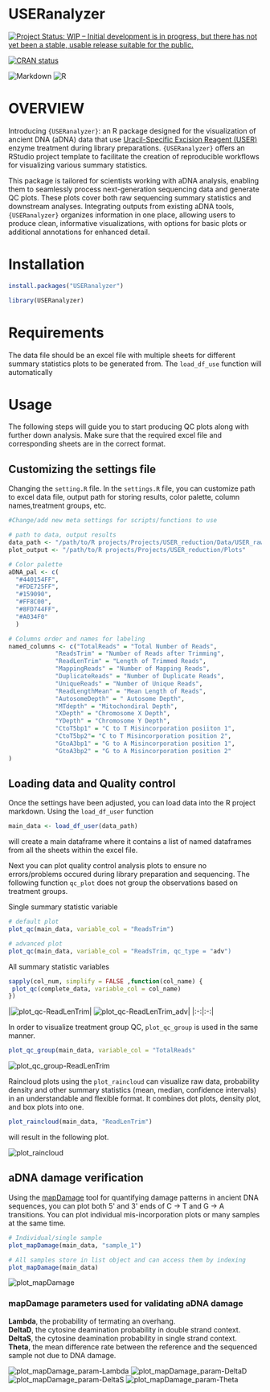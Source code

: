 # USERanalyzer

<!-- badges: start -->

[![Project Status: WIP – Initial development is in progress, but there has not yet been a stable, usable release suitable for the public.](https://www.repostatus.org/badges/latest/wip.svg)](https://www.repostatus.org/#wip)

[![CRAN
status](https://www.r-pkg.org/badges/version/USERanalyzer)](https://CRAN.R-project.org/package=USERanalyzer)


![Markdown](https://img.shields.io/badge/markdown-%23000000.svg?style=for-the-badge&logo=markdown&logoColor=white) ![R](https://img.shields.io/badge/r-%23276DC3.svg?style=for-the-badge&logo=r&logoColor=white)

<!-- badges: end -->

# OVERVIEW

Introducing `{USERanalyzer}`: an R package designed for the visualization of ancient DNA (aDNA) data that use [Uracil-Specific 
Excision Reagent (USER)](https://www.neb.com/en/products/m5505-user-enzyme?srsltid=AfmBOoordQF4RPNq2kBKbjeCeduoI3ZSdnunjRjbHpMAlWL1RzIOoMD7) 
enzyme treatment during library preparations. `{USERanalyzer}` offers an
RStudio project template to facilitate the creation of reproducible workflows for visualizing various summary statistics.

This package is tailored for scientists working with aDNA analysis, enabling them to seamlessly process next-generation 
sequencing data and generate QC plots. These plots cover both raw sequencing summary statistics and downstream analyses. 
Integrating outputs from existing aDNA tools, `{USERanalyzer}` organizes information in one place, 
allowing users to produce clean, informative visualizations, with options for basic plots or additional annotations for 
enhanced detail.

# Installation

```r
install.packages("USERanalyzer")
```

```r
library(USERanalyzer)
```
# Requirements

The data file should be an excel file with multiple sheets for different summary statistics plots to be generated
from. The `load_df_use` function will automatically 


# Usage
The following steps will guide you to start producing QC plots along with further down analysis. Make sure that
the required excel file and corresponding sheets are in the correct format.

## Customizing the settings file
Changing the  `setting.R` file. In the `settings.R` file, you can customize path to excel data file,
output path for storing results, color palette, column names,treatment groups, etc.

```r
#Change/add new meta settings for scripts/functions to use

# path to data, output results
data_path <- "/path/to/R projects/Projects/USER_reduction/Data/USER_raw_data.xlsx"
plot_output <- "/path/to/R projects/Projects/USER_reduction/Plots"

# Color palette
aDNA_pal <- c(
  "#440154FF",
  "#FDE725FF",
  "#159090",
  "#FF8C00",
  "#8FD744FF",
  "#A034F0"
  )

# Columns order and names for labeling
named_columns <- c("TotalReads" = "Total Number of Reads",
             "ReadsTrim" = "Number of Reads after Trimming",
             "ReadLenTrim" = "Length of Trimmed Reads",
             "MappingReads" = "Number of Mapping Reads",
             "DuplicateReads" = "Number of Duplicate Reads",
             "UniqueReads" = "Number of Unique Reads",
             "ReadLengthMean" = "Mean Length of Reads",
             "AutosomeDepth" = " Autosome Depth",
             "MTdepth" = "Mitochondiral Depth",
             "XDepth" = "Chromosome X Depth",
             "YDepth" = "Chromosome Y Depth",
             "CtoT5bp1" = "C to T Misincorporation posiiton 1",
             "CtoT5bp2"= "C to T Misincorporation position 2",
             "GtoA3bp1" = "G to A Misincorporation position 1",
             "GtoA3bp2" = "G to A Misincorporation position 2"
)

```

## Loading data and Quality control

Once the settings have been adjusted, you can load data into the R project markdown. Using the `load_df_user` function

```r
main_data <- load_df_user(data_path)
```

will create a main dataframe where it contains a list of named dataframes from all the sheets
within the excel file.

Next you can plot quality control analysis plots to ensure no errors/problems occured during library preparation and sequencing.
The following function `qc_plot` does not group the observations based on treatment groups.

Single summary statistic variable
```r
# default plot
plot_qc(main_data, variable_col = "ReadsTrim")

# advanced plot
plot_qc(main_data, variable_col = "ReadsTrim, qc_type = "adv")
```
All summary statistic variables
```r
sapply(col_num, simplify = FALSE ,function(col_name) {
 plot_qc(complete_data, variable_col = col_name)
})
```
|![plot_qc-ReadLenTrim](https://github.com/user-attachments/assets/8b053865-692c-446c-b134-cbb8f0706767)|
![plot_qc-ReadLenTrim_adv](https://github.com/user-attachments/assets/1c08533b-13ec-4b07-b688-63147809aced)|
|:-:|:-:|


In order to visualize treatment group QC, `plot_qc_group` is used in the same manner.

```r
plot_qc_group(main_data, variable_col = "TotalReads"
```
![plot_qc_group-ReadLenTrim](https://github.com/user-attachments/assets/61b12b64-a5db-4134-a6e1-6526519c5ebe)


Raincloud plots using the `plot_raincloud` can visualize raw data, probability density and other summary statistics (mean, median, confidence
intervals) in an understandable and flexible format. It combines dot plots, density plot, and box plots into one.

```r
plot_raincloud(main_data, "ReadLenTrim")
```
will result in the following plot.

![plot_raincloud](https://github.com/user-attachments/assets/0231fe8a-3c43-434c-a8f1-f958955194a5)


## aDNA damage verification

Using the [mapDamage](https://ginolhac.github.io/mapDamage/) tool for quantifying damage patterns in ancient DNA sequences, you
can plot both 5' and 3' ends of C -> T and G -> A transitions. You can plot individual mis-incorporation plots or many samples
at the same time.

```r
# Individual/single sample
plot_mapDamage(main_data, "sample_1")

# All samples store in list object and can access them by indexing
plot_mapDamage(main_data)
```
![plot_mapDamage](https://github.com/user-attachments/assets/6460b17e-b6d7-420a-9483-250e76ef73eb)

### mapDamage parameters used for validating aDNA damage

**Lambda**, the probability of termating an overhang.  
**DeltaD**, the cytosine deamination probability in double strand context.  
**DeltaS**, the cytosine deamination probability in single strand context.  
**Theta**, the mean difference rate between the reference and the sequenced sample not due to DNA damage.  

![plot_mapDamage_param-Lambda](https://github.com/user-attachments/assets/931921e3-d3f2-4530-a56d-93bc30351e65)
![plot_mapDamage_param-DeltaD](https://github.com/user-attachments/assets/b5483492-5993-4892-b078-31266269dc37)
![plot_mapDamage_param-DeltaS](https://github.com/user-attachments/assets/a22c8992-a9d2-42fb-9551-d045e5001f4a)
![plot_mapDamage_param-Theta](https://github.com/user-attachments/assets/17745535-ee25-4dd5-b68a-8f307357b6b6)
